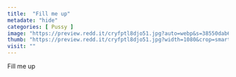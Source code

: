 ```yaml
---
title:  "Fill me up"
metadate: "hide"
categories: [ Pussy ]
image: "https://preview.redd.it/cryfptl8djo51.jpg?auto=webp&s=38550dab6b81f207261e8348aa2bac45c2fd449f"
thumb: "https://preview.redd.it/cryfptl8djo51.jpg?width=1080&crop=smart&auto=webp&s=9fcf92e43efd1a4017f29f96af93595e4e66c7e5"
visit: ""
---
```

Fill me up
